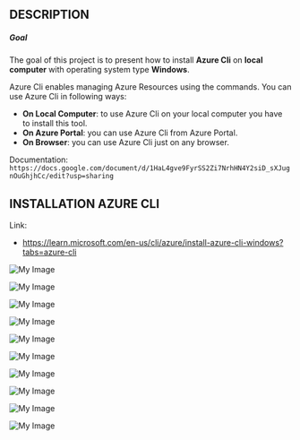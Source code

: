 DESCRIPTION
-----------

##### Goal
The goal of this project is to present how to install **Azure Cli** on **local computer** with operating system type **Windows**.

Azure Cli enables managing Azure Resources using the commands. You can use Azure Cli in following ways:
* **On Local Computer**: to use Azure Cli on your local computer you have to install this tool.
* **On Azure Portal**: you can use Azure Cli from Azure Portal.
* **On Browser**: you can use Azure Cli just on any browser.

Documentation: `https://docs.google.com/document/d/1HaL4gve9FyrSS2Zi7NrhHN4Y2siD_sXJugnOuGhjhCc/edit?usp=sharing`


INSTALLATION AZURE CLI
----------------------

Link:
* https://learn.microsoft.com/en-us/cli/azure/install-azure-cli-windows?tabs=azure-cli

![My Image](readme-images/install-azure-cli-01.png)

![My Image](readme-images/install-azure-cli-02.png)

![My Image](readme-images/install-azure-cli-03.png)

![My Image](readme-images/install-azure-cli-04.png)

![My Image](readme-images/install-azure-cli-05.png)

![My Image](readme-images/install-azure-cli-06.png)

![My Image](readme-images/install-azure-cli-07.png)

![My Image](readme-images/install-azure-cli-08.png)

![My Image](readme-images/install-azure-cli-09.png)

![My Image](readme-images/install-azure-cli-10.png)